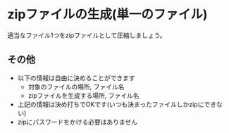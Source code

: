 # zipファイルの生成(単一のファイル)

適当なファイル1つをzipファイルとして圧縮しましょう。

## その他

- 以下の情報は自由に決めることができます
  - 対象のファイルの場所, ファイル名
  - zipファイルを生成する場所, ファイル名
- 上記の情報は決め打ちでOKです(いつも決まったファイルしかzipにできない)
- zipにパスワードをかける必要はありません
  
